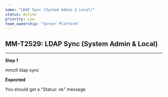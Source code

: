 ```yaml
---
name: "LDAP Sync (System Admin & Local)"
status: Active
priority: Low
team_ownership: "Server Platform"
---
```


## MM-T2529: LDAP Sync (System Admin & Local)

---

**Step 1**

mmctl ldap sync

**Expected**

You should get a "Status: ok" message
